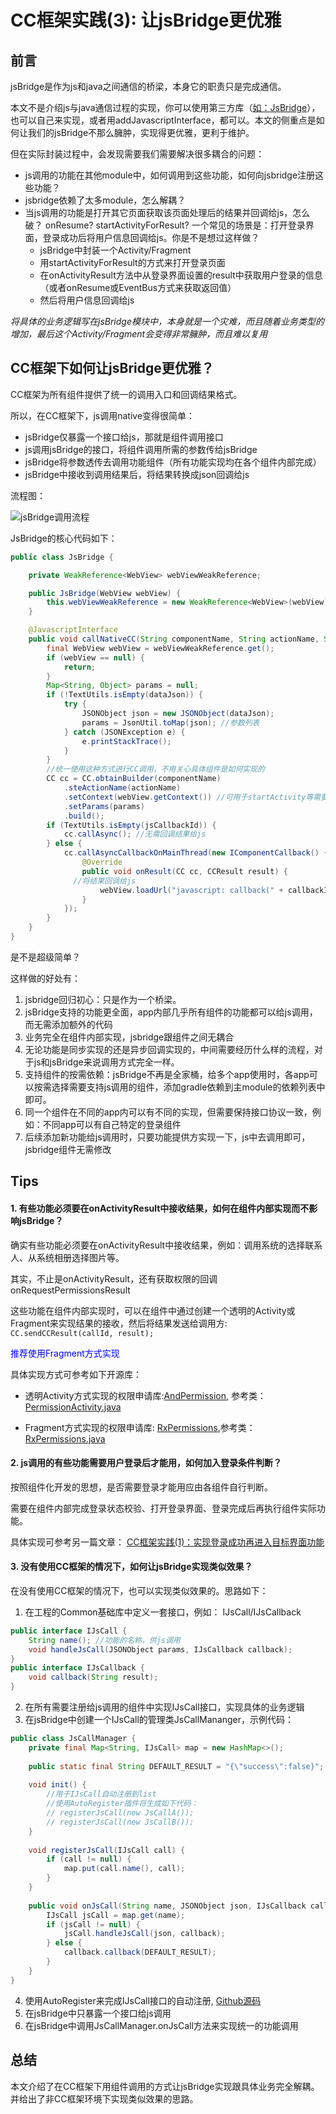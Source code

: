 # CC框架实践(3): 让jsBridge更优雅

## 前言

jsBridge是作为js和java之间通信的桥梁，本身它的职责只是完成通信。

本文不是介绍js与java通信过程的实现，你可以使用第三方库（[如：JsBridge](https://github.com/lzyzsd/JsBridge)），也可以自己来实现，或者用addJavascriptInterface，都可以。本文的侧重点是如何让我们的jsBridge不那么臃肿，实现得更优雅，更利于维护。

但在实际封装过程中，会发现需要我们需要解决很多耦合的问题：

- js调用的功能在其他module中，如何调用到这些功能，如何向jsbridge注册这些功能？
- jsbridge依赖了太多module，怎么解耦？
- 当js调用的功能是打开其它页面获取该页面处理后的结果并回调给js，怎么破？ onResume? startActivityForResult? 一个常见的场景是：打开登录界面，登录成功后将用户信息回调给js。你是不是想过这样做？
    - jsBridge中封装一个Activity/Fragment
    - 用startActivityForResult的方式来打开登录页面
    - 在onActivityResult方法中从登录界面设置的result中获取用户登录的信息（或者onResume或EventBus方式来获取返回值）
    - 然后将用户信息回调给js
    
*将具体的业务逻辑写在jsBridge模块中，本身就是一个灾难，而且随着业务类型的增加，最后这个Activity/Fragment会变得非常臃肿，而且难以复用*
    
## CC框架下如何让jsBridge更优雅？

CC框架为所有组件提供了统一的调用入口和回调结果格式。

所以，在CC框架下，js调用native变得很简单：
- jsBridge仅暴露一个接口给js，那就是组件调用接口
- js调用jsBridge的接口，将组件调用所需的参数传给jsBridge
- jsBridge将参数透传去调用功能组件（所有功能实现均在各个组件内部完成）
- jsBridge中接收到调用结果后，将结果转换成json回调给js

流程图：

![jsBridge调用流程](https://user-gold-cdn.xitu.io/2017/12/25/1608ca156a8b8517?w=559&h=446&f=png&s=16869)

JsBridge的核心代码如下：
```java
public class JsBridge {

    private WeakReference<WebView> webViewWeakReference;

    public JsBridge(WebView webView) {
        this.webViewWeakReference = new WeakReference<WebView>(webView);
    }

    @JavascriptInterface
    public void callNativeCC(String componentName, String actionName, String dataJson, final String callbackId) {
        final WebView webView = webViewWeakReference.get();
        if (webView == null) {
            return;
        }
        Map<String, Object> params = null;
        if (!TextUtils.isEmpty(dataJson)) {
            try {
                JSONObject json = new JSONObject(dataJson);
                params = JsonUtil.toMap(json); //参数列表
            } catch (JSONException e) {
                e.printStackTrace();
            }
        }
        //统一使用这种方式进行CC调用，不用关心具体组件是如何实现的
        CC cc = CC.obtainBuilder(componentName)
            .steActionName(actionName)
            .setContext(webView.getContext()) //可用于startActivity等需要Context的功能
            .setParams(params)
            .build();
        if (TextUtils.isEmpty(jsCallbackId)) {
            cc.callAsync(); //无需回调结果给js
        } else {
            cc.callAsyncCallbackOnMainThread(new IComponentCallback() {
                @Override
                public void onResult(CC cc, CCResult result) {
              //将结果回调给js
                    webView.loadUrl("javascript: callback(" + callbackId + "," + result + ")"); 
                }
            });
        }
    }
}

```

是不是超级简单？

这样做的好处有：
1. jsbridge回归初心：只是作为一个桥梁。
2. jsBridge支持的功能更全面，app内部几乎所有组件的功能都可以给js调用，而无需添加额外的代码
3. 业务完全在组件内部实现，jsbridge跟组件之间无耦合
4. 无论功能是同步实现的还是异步回调实现的，中间需要经历什么样的流程，对于js和jsBridge来说调用方式完全一样。
5. 支持组件的按需依赖：jsBridge不再是全家桶，给多个app使用时，各app可以按需选择需要支持js调用的组件，添加gradle依赖到主module的依赖列表中即可。
6. 同一个组件在不同的app内可以有不同的实现，但需要保持接口协议一致，例如：不同app可以有自己特定的登录组件
7. 后续添加新功能给js调用时，只要功能提供方实现一下，js中去调用即可，jsbridge组件无需修改

## Tips


#### 1. 有些功能必须要在onActivityResult中接收结果，如何在组件内部实现而不影响jsBridge？
确实有些功能必须要在onActivityResult中接收结果，例如：调用系统的选择联系人、从系统相册选择图片等。

其实，不止是onActivityResult，还有获取权限的回调onRequestPermissionsResult

这些功能在组件内部实现时，可以在组件中通过创建一个透明的Activity或Fragment来实现结果的接收，然后将结果发送给调用方: `CC.sendCCResult(callId, result);`

<font color=blue>推荐使用Fragment方式实现</font>

具体实现方式可参考如下开源库：

- 透明Activity方式实现的权限申请库:[AndPermission](https://github.com/yanzhenjie/AndPermission), 参考类：[PermissionActivity.java](https://github.com/yanzhenjie/AndPermission/blob/master/permission/src/main/java/com/yanzhenjie/permission/PermissionActivity.java)

- Fragment方式实现的权限申请库: [RxPermissions](https://github.com/tbruyelle/RxPermissions),参考类：[RxPermissions.java](https://github.com/tbruyelle/RxPermissions/blob/master/lib/src/main/java/com/tbruyelle/rxpermissions/RxPermissions.java)  

#### 2. js调用的有些功能需要用户登录后才能用，如何加入登录条件判断？

按照组件化开发的思想，是否需要登录才能用应由各组件自行判断。

需要在组件内部完成登录状态校验、打开登录界面、登录完成后再执行组件实际功能。

具体实现可参考另一篇文章： [CC框架实践(1)：实现登录成功再进入目标界面功能](https://www.imooc.com/article/23155)

#### 3. 没有使用CC框架的情况下，如何让jsBridge实现类似效果？
在没有使用CC框架的情况下，也可以实现类似效果的。思路如下：

1. 在工程的Common基础库中定义一套接口，例如： IJsCall/IJsCallback
```java
public interface IJsCall {
    String name(); //功能的名称，供js调用
    void handleJsCall(JSONObject params, IJsCallback callback);
}
public interface IJsCallback {
    void callback(String result);
}
```
2. 在所有需要注册给js调用的组件中实现IJsCall接口，实现具体的业务逻辑
3. 在jsBridge中创建一个IJsCall的管理类JsCallMananger，示例代码：

```java
public class JsCallManager {
    private final Map<String, IJsCall> map = new HashMap<>();
    
    public static final String DEFAULT_RESULT = "{\"success\":false}";
    
    void init() {
        //用于IJsCall自动注册到list
        //使用AutoRegister插件将生成如下代码：
        // registerJsCall(new JsCallA());
        // registerJsCall(new JsCallB());
    }
    
    void registerJsCall(IJsCall call) {
        if (call != null) {
            map.put(call.name(), call);
        }
    }
    
    public void onJsCall(String name, JSONObject json, IJsCallback callback) {
        IJsCall jsCall = map.get(name);
        if (jsCall != null) {
            jsCall.handleJsCall(json, callback);
        } else {
            callback.callback(DEFAULT_RESULT);
        }
    }
}
```
4. 使用AutoRegister来完成IJsCall接口的自动注册, [Github源码](https://github.com/luckybilly/AutoRegister)
5. 在jsBridge中只暴露一个接口给js调用
6. 在jsBridge中调用JsCallManager.onJsCall方法来实现统一的功能调用


## 总结


本文介绍了在CC框架下用组件调用的方式让jsBridge实现跟具体业务完全解耦。并给出了非CC框架环境下实现类似效果的思路。
